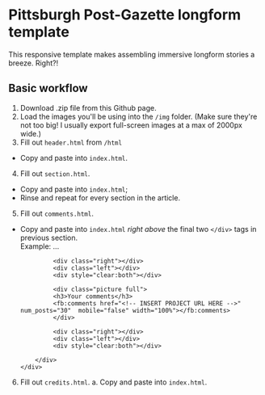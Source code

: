 # Pittsburgh Post-Gazette longform template

This responsive template makes assembling immersive longform stories a breeze. Right?!

## Basic workflow

1. Download .zip file from this Github page. 
2. Load the images you'll be using into the `/img` folder. (Make sure they're not too big! I usually export full-screen images at a max of 2000px wide.) 
3. Fill out `header.html` from `/html`
  * Copy and paste into `index.html`.
4. Fill out `section.html`.
  * Copy and paste into `index.html`; 
  * Rinse and repeat for every section in the article. 
5. Fill out `comments.html`.
  * Copy and paste into `index.html` *right above* the final two `</div>` tags in previous section. <br >
	Example: 
	             ...
		         <div style="clear:both"></div>
		         	
		         <div class="right"></div>
		         <div class="left"></div>
		         <div style="clear:both"></div>
		         	
		         <div class="picture full">
		         <h3>Your comments</h3>
		         <fb:comments href="<!-- INSERT PROJECT URL HERE -->" num_posts="30"  mobile="false" width="100%"></fb:comments>
		         </div>
		         
		         <div class="right"></div>
		         <div class="left"></div>
		         <div style="clear:both"></div>
		         
		    </div>
	    </div>
6. Fill out `credits.html`.
	a. Copy and paste into `index.html`. 